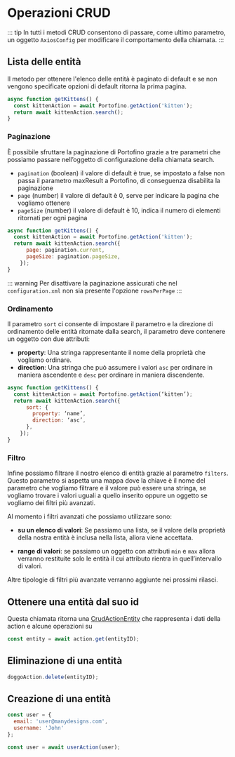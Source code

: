 # Operazioni CRUD

::: tip
In tutti i metodi CRUD consentono di passare, come ultimo parametro, un oggetto `AxiosConfig` per modificare il comportamento della chiamata.
:::

## Lista delle entità
Il metodo per ottenere l'elenco delle entità è paginato di default e se non vengono specificate opzioni di default ritorna la prima pagina.
``` JavaScript
async function getKittens() {
  const kittenAction = await Portofino.getAction('kitten');
  return await kittenAction.search();
}
```

### Paginazione
È possibile sfruttare la paginazione di Portofino grazie a tre parametri che possiamo passare nell’oggetto di configurazione della chiamata search.

* `pagination` (boolean) il valore di default è true, se impostato a false non passa il parametro maxResult a Portofino, di conseguenza disabilita la paginazione
* `page` (number) il valore di default è 0, serve per indicare la pagina che vogliamo ottenere
* `pageSize` (number) il valore di default è 10, indica il numero di elementi ritornati per ogni pagina

``` JavaScript {4-5}
async function getKittens() {
  const kittenAction = await Portofino.getAction('kitten');
  return await kittenAction.search({
      page: pagination.current,
      pageSize: pagination.pageSize,
    });
}
```

::: warning
Per disattivare la paginazione assicurati che nel `configuration.xml` non sia presente l'opzione `rowsPerPage`
:::

### Ordinamento
Il parametro `sort` ci consente di impostare il parametro e la direzione di ordinamento delle entità ritornate dalla search, il parametro deve contenere un oggetto con due attributi:
* **property**: Una stringa rappresentante il nome della proprietà che vogliamo ordinare.
* **direction**: Una stringa che può assumere i valori `asc` per ordinare in maniera ascendente e `desc` per ordinare in maniera discendente.


``` JavaScript 
async function getKittens() {
  const kittenAction = await Portofino.getAction(‘kitten’);
  return await kittenAction.search({
      sort: {
        property: ‘name’,
        direction: ‘asc’,
      },
    });
}
```

### Filtro 
Infine possiamo filtrare il nostro elenco di entità grazie al parametro `filters`. Questo parametro si aspetta una mappa dove la chiave è il nome del parametro che vogliamo filtrare e il valore può essere una stringa, se vogliamo trovare i valori uguali a quello inserito oppure un oggetto se vogliamo dei filtri più avanzati.

Al momento i filtri avanzati che possiamo utilizzare sono:

* **su un elenco di valori**: Se passiamo una lista, se il valore della proprietà della nostra entità è inclusa nella lista, allora viene accettata.

* **range di valori**: se passiamo un oggetto con attributi `min` e `max` allora verranno restituite solo le entità il cui attributo rientra in quell’intervallo di valori.

Altre tipologie di filtri più avanzate verranno aggiunte nei prossimi rilasci.


## Ottenere una entità dal suo id
Questa chiamata ritorna una [CrudActionEntity](./entities) che rappresenta i dati della action e alcune operazioni su 
``` JavaScript
const entity = await action.get(entityID);
```

## Eliminazione di una entità
``` JavaScript 
doggoAction.delete(entityID);
```

## Creazione di una entità
``` JavaScript {6}
const user = {
  email: 'user@manydesigns.com',
  username: 'John'
};

const user = await userAction(user);
```